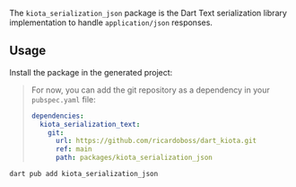 The `kiota_serialization_json` package is the Dart Text serialization library implementation to
handle `application/json` responses.

## Usage

Install the package in the generated project:

> For now, you can add the git repository as a dependency in your `pubspec.yaml` file:
>
> ```yaml
> dependencies:
>   kiota_serialization_text:
>     git:
>       url: https://github.com/ricardoboss/dart_kiota.git
>       ref: main
>       path: packages/kiota_serialization_json
> ```

```bash
dart pub add kiota_serialization_json
```
